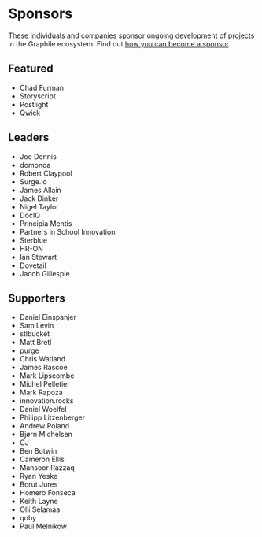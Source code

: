 # Sponsors

These individuals and companies sponsor ongoing development of projects in the
Graphile ecosystem. Find out
[how you can become a sponsor](https://graphile.org/sponsor/).

## Featured

- Chad Furman
- Storyscript
- Postlight
- Qwick

## Leaders

- Joe Dennis
- domonda
- Robert Claypool
- Surge.io
- James Allain
- Jack Dinker
- Nigel Taylor
- DocIQ
- Principia Mentis
- Partners in School Innovation
- Sterblue
- HR-ON
- Ian Stewart
- Dovetail
- Jacob Gillespie

## Supporters

- Daniel Einspanjer
- Sam Levin
- stlbucket
- Matt Bretl
- purge
- Chris Watland
- James Rascoe
- Mark Lipscombe
- Michel Pelletier
- Mark Rapoza
- innovation.rocks
- Daniel Woelfel
- Philipp Litzenberger
- Andrew Poland
- Bjørn Michelsen
- CJ
- Ben Botwin
- Cameron Ellis
- Mansoor Razzaq
- Ryan Yeske
- Borut Jures
- Homero Fonseca
- Keith Layne
- Olli Selamaa
- qoby
- Paul Melnikow
